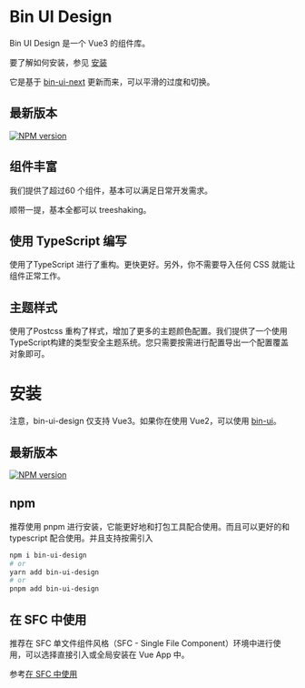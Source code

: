 # Bin UI Design

Bin UI Design 是一个 Vue3 的组件库。

要了解如何安装，参见 [安装](/docs/installation.html)

它是基于 [bin-ui-next](https://wangbin3162.github.io/bin-ui-next/#/guide) 更新而来，可以平滑的过度和切换。

## 最新版本

[![NPM version](https://img.shields.io/npm/v/bin-ui-design.svg)](https://www.npmjs.com/package/bin-ui-design)

## 组件丰富

我们提供了超过60 个组件，基本可以满足日常开发需求。

顺带一提，基本全都可以 treeshaking。

## 使用 TypeScript 编写

使用了TypeScript 进行了重构。更快更好。另外，你不需要导入任何 CSS 就能让组件正常工作。

## 主题样式

使用了Postcss 重构了样式，增加了更多的主题颜色配置。我们提供了一个使用TypeScript构建的类型安全主题系统。您只需要按需进行配置导出一个配置覆盖对象即可。

# 安装

注意，bin-ui-design 仅支持 Vue3。如果你在使用 Vue2，可以使用 [bin-ui](https://wangbin3162.github.io/bin-ui/#/guide)。

## 最新版本

[![NPM version](https://img.shields.io/npm/v/bin-ui-design.svg)](https://www.npmjs.com/package/bin-ui-design)

## npm

推荐使用 pnpm 进行安装，它能更好地和打包工具配合使用。而且可以更好的和 typescript 配合使用。并且支持按需引入

```sh
npm i bin-ui-design
# or
yarn add bin-ui-design
# or
pnpm add bin-ui-design
```

## 在 SFC 中使用

推荐在 SFC 单文件组件风格（SFC - Single File Component）环境中进行使用，可以选择直接引入或全局安装在 Vue App 中。

参考[在 SFC 中使用](/docs/usage-sfc.html)
